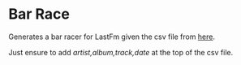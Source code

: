 # Bar Race
 
Generates a bar racer for LastFm given the csv file from [here](https://benjaminbenben.com/lastfm-to-csv/).

Just ensure to add *artist,album,track,date* at the top of the csv file.
